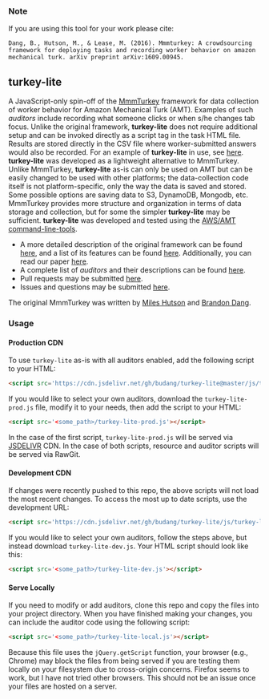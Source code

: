### Note

If you are using this tool for your work please cite:

```
Dang, B., Hutson, M., & Lease, M. (2016). Mmmturkey: A crowdsourcing framework for deploying tasks and recording worker behavior on amazon mechanical turk. arXiv preprint arXiv:1609.00945.
```

## turkey-lite

A JavaScript-only spin-off of the [MmmTurkey](https://github.com/CuriousG102/turkey/) framework for data collection of worker behavior for Amazon Mechanical Turk (AMT). Examples of such *auditors* include recording what someone clicks or when s/he changes tab focus. Unlike the original framework, **turkey-lite** does not require additional setup and can be invoked directly as a script tag in the task HTML file. Results are stored directly in the CSV file where worker-submitted answers would also be recorded. For an example of **turkey-lite** in use, see [here](https://github.com/ambikaverma/CrowdSourcing-Project-MachineAssistedApproach/tree/master/object_detection/correction). **turkey-lite** was developed as a lightweight alternative to MmmTurkey. Unlike MmmTurkey, **turkey-lite** as-is can only be used on AMT but can be easily changed to be used with other platforms; the data-collection code itself is not platform-specific, only the way the data is saved and stored. Some possible options are saving data to S3, DynamoDB, Mongodb, etc. MmmTurkey provides more structure and organization in terms of data storage and collection, but for some the simpler **turkey-lite** may be sufficient. **turkey-lite** was developed and tested using the [AWS/AMT command-line-tools](https://requester.mturk.com/developer/tools/clt).


- A more detailed description of the original framework can be found [here](https://curiousg102.github.io/turkey/index.html#mmmturkey), and a list of its features can be found [here](https://curiousg102.github.io/turkey/features.html). Additionally, you can read our paper [here](https://arxiv.org/abs/1609.00945).
- A complete list of *auditors* and their descriptions can be found [here](https://curiousg102.github.io/turkey/stepsauditors.html#auditors).
- Pull requests may be submitted [here](https://github.com/budang/turkey-lite/pulls).
- Issues and questions may be submitted [here](https://github.com/budang/turkey-lite/issues).

The original MmmTurkey was written by [Miles Hutson](https://github.com/CuriousG102) and [Brandon Dang](https://github.com/budang).

### Usage

#### Production CDN
To use `turkey-lite` as-is with all auditors enabled, add the following script to your HTML:

```html
<script src='https://cdn.jsdelivr.net/gh/budang/turkey-lite@master/js/turkey-lite-prod.js'></script>
```
If you would like to select your own auditors, download the `turkey-lite-prod.js` file, modify it to your needs, then add the script to your HTML:
```html
<script src='<some_path>/turkey-lite-prod.js'></script>
```
In the case of the first script, `turkey-lite-prod.js` will be served via [JSDELIVR](https://www.jsdelivr.com/) CDN. In the case of both scripts, resource and auditor scripts will be served via RawGit.

#### Development CDN
If changes were recently pushed to this repo, the above scripts will not load the most recent changes. To access the most up to date scripts, use the development URL:
```html
<script src='https://cdn.jsdelivr.net/gh/budang/turkey-lite/js/turkey-lite-prod.js'></script>
```
If you would like to select your own auditors, follow the steps above, but instead download `turkey-lite-dev.js`. Your HTML script should look like this:
```html
<script src='<some_path>/turkey-lite-dev.js'></script>
```
<!-- As per the [RawGit FAQ](https://github.com/rgrove/rawgit/blob/master/FAQ.md), only use the development scripts for development. When you are ready to move your code to production, please instead use the production scripts above. -->

#### Serve Locally
If you need to modify or add auditors, clone this repo and copy the files into your project directory. When you have finished making your changes, you can include the auditor code using the following script:
```html
<script src='<some_path>/turkey-lite-local.js'></script>
```
Because this file uses the `jQuery.getScript` function, your browser (e.g., Chrome) may block the files from being served if you are testing them locally on your filesystem due to cross-origin concerns. Firefox seems to work, but I have not tried other browsers. This should not be an issue once your files are hosted on a server.








